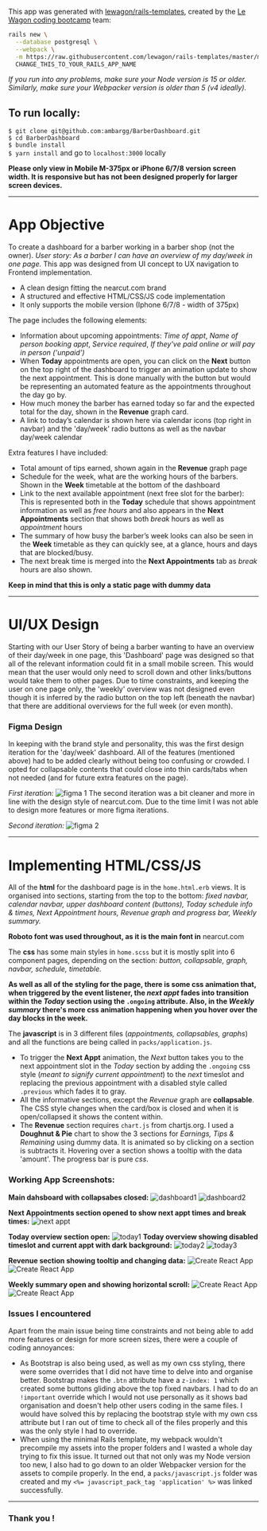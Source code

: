 This app was generated with [lewagon/rails-templates](https://github.com/lewagon/rails-templates), created by the [Le Wagon coding bootcamp](https://www.lewagon.com) team:

```sh
rails new \
  --database postgresql \
  --webpack \
  -m https://raw.githubusercontent.com/lewagon/rails-templates/master/minimal.rb \
  CHANGE_THIS_TO_YOUR_RAILS_APP_NAME
```

*If you run into any problems, make sure your Node version is 15 or older. Similarly, make sure your Webpacker version is older than 5 (v4 ideally).*

## To run locally:
`$ git clone git@github.com:ambargg/BarberDashboard.git` <br>
`$ cd BarberDashboard` <br>
`$ bundle install` <br>
`$ yarn install` and go to `localhost:3000` locally <br>

**Please only view in Mobile M-375px or iPhone 6/7/8 version screen width. It is responsive but has not been designed properly for larger screen devices.**

---
# App Objective
To create a dashboard for a barber working in a barber shop (not the owner). 
*User story: As a barber I can have an overview of my day/week in one page.*
This app was designed from UI concept to UX navigation to Frontend implementation.

- A clean design fitting the nearcut.com brand
- A structured and effective HTML/CSS/JS code implementation
- It only supports the mobile version (Iphone 6/7/8 - width of 375px)

The page includes the following elements:
- Information about upcoming appointments: *Time of appt*,  *Name of person booking appt*,  *Service required*, *If they've paid online or will pay in person ('unpaid')*
- When **Today** appointments are open, you can click on the **Next** button on the top right of the dashboard to trigger an animation update to show the next appointment. This is done manually with the button but would be representing an automated feature as the appointments throughout the day go by. 
- How much money the barber has earned today so far and the expected total for the
day, shown in the **Revenue** graph card.
- A link to today’s calendar is shown here via calendar icons (top right in navbar) and the 'day/week' radio buttons as well as the navbar day/week calendar

Extra features I have included:
- Total amount of tips earned, shown again in the **Revenue** graph page
- Schedule for the week, what are the working hours of the barbers. Shown in the **Week** timetable at the bottom of the dashboard
- Link to the next available appointment (next free slot for the barber): This is represented both in the **Today** schedule that shows appointment information as well as *free hours* and also appears in the **Next Appointments** section that shows both *break* hours as well as *appointment* hours
- The summary of how busy the barber’s week looks can also be seen in the **Week** timetable as they can quickly see, at a glance, hours and days that are blocked/busy.
- The next break time is merged into the **Next Appointments** tab as *break* hours are also shown.

**Keep in mind that this is only a static page with dummy data**

---
# UI/UX Design
Starting with our User Story of being a barber wanting to have an overview of their day/week in one page, this 'Dashboard' page was designed so that all of the relevant information could fit in a small mobile screen. This would mean that the user would only need to scroll down and other links/buttons would take them to other pages. Due to time constraints, and keeping the user on one page only, the 'weekly' overview was not designed even though it is inferred by the radio button on the top left (beneath the navbar) that there are additional overviews for the full week (or even month).

### Figma Design
In keeping with the brand style and personality, this was the first design iteration for the 'day/week' dashboard. All of the features (mentioned above) had to be added clearly without being too confusing or crowded. I opted for collapsable contents that could close into thin cards/tabs when not needed (and for future extra features on the page).

*First iteration:*
![figma 1](https://user-images.githubusercontent.com/52960001/105095390-e00d3e00-5aa5-11eb-8c23-14df4b53386f.png)
The second iteration was a bit cleaner and more in line with the design style of nearcut.com. Due to the time limit I was not able to design more features or more figma iterations.

*Second iteration:*
![figma 2](https://user-images.githubusercontent.com/52960001/105098457-63c92980-5aaa-11eb-80a5-192c3618427e.png)

---

# Implementing HTML/CSS/JS

All of the **html** for the dashboard page is in the `home.html.erb` views. It is organised into sections, starting from the top to the bottom: *fixed navbar, calendar navbar, upper dashboard content (buttons), Today schedule info & times, Next Appointment hours, Revenue graph and progress bar, Weekly summary.*

**Roboto font was used throughout, as it is the main font in** nearcut.com

The **css** has some main styles in `home.scss` but it is mostly split into 6 component pages, depending on the section: *button, collapsable, graph, navbar, schedule, timetable.*

**As well as all of the styling for the page, there is some css animation that, when triggered by the event listener, the *next appt* fades into transition within the *Today* section using the `.ongoing` attribute. Also, in the *Weekly summary* there's more css animation happening when you hover over the day blocks in the week.**

The **javascript** is in 3 different files (*appointments, collapsables, graphs*) and all the functions are being called in `packs/application.js`. 
- To trigger the **Next Appt** animation, the *Next* button takes you to the next appointment slot in the *Today* section by adding the `.ongoing` css style (*meant to signify current appointment*) to the *next* timeslot and replacing the previous appointment with a disabled style called `.previous` which fades it to gray.
- All the informative sections, except the *Revenue* graph are **collapsable**. The CSS style changes when the card/box is closed and when it is open/collapsed it shows the content within.
- The **Revenue** section requires `chart.js` from chartjs.org. I used a **Doughnut & Pie** chart to show the 3 sections for *Earnings, Tips & Remaining* using dummy data. It is animated so by clicking on a section is subtracts it. Hovering over a section shows a tooltip with the data 'amount'. The progress bar is pure *css*.

### Working App Screenshots:

**Main dahsboard with collapsabes closed:**
![dashboard1](https://user-images.githubusercontent.com/52960001/105102959-06d07200-5ab0-11eb-9f4d-b1cf6f5ea466.png)
![dashboard2](https://user-images.githubusercontent.com/52960001/105103018-1cde3280-5ab0-11eb-87b0-33bff4985b73.png)

**Next Appointments section opened to show next appt times and break times:**
![next appt](https://user-images.githubusercontent.com/52960001/105103077-397a6a80-5ab0-11eb-9b3f-0b70041f4ea1.png)

**Today overview section open:**
![today1](https://user-images.githubusercontent.com/52960001/105103128-531bb200-5ab0-11eb-82eb-9732cd0d7672.png)
**Today overview showing disabled timeslot and current appt with dark background:**
![today2](https://user-images.githubusercontent.com/52960001/105103166-69297280-5ab0-11eb-9f52-5723c9e9d281.png)
![today3](https://user-images.githubusercontent.com/52960001/105103187-78102500-5ab0-11eb-80a2-e80073975cc0.png)

**Revenue section showing tooltip and changing data:**
![Create React App](https://user-images.githubusercontent.com/52960001/105103282-9e35c500-5ab0-11eb-93f6-ee86a6f2fa16.png)
![Create React App](https://user-images.githubusercontent.com/52960001/105103292-a1c94c00-5ab0-11eb-9626-79ed530467b6.png)

**Weekly summary open and showing horizontal scroll:**
![Create React App](https://user-images.githubusercontent.com/52960001/105103379-cfae9080-5ab0-11eb-82e1-c0945fbbbbb0.png)
![Create React App](https://user-images.githubusercontent.com/52960001/105103390-d2a98100-5ab0-11eb-811f-ad7ca55d6ce1.png)


### Issues I encountered
Apart from the main issue being time constraints and not being able to add more features or design for more screen sizes, there were a couple of coding annoyances: 
- As Bootstrap is also being used, as well as my own css styling, there were some overrides that I did not have time to delve into and organise better. Bootstrap makes the `.btn` attribute have a `z-index: 1` which created some buttons gliding above the top fixed navbars. I had to do an `!important` override which I would not use personally as it shows bad organisation and doesn't help other users coding in the same files. I would have solved this by replacing the bootstrap style with my own css attribute but I ran out of time to check all of the files properly and this was the only style I had to override.
- When using the minimal Rails template, my webpack wouldn't precompile my assets into the proper folders and I wasted a whole day trying to fix this issue. It turned out that not only was my Node version too new, I also had to go down to an older Webpacker version for the assets to compile properly. In the end, a `packs/javascript.js` folder was created and my `<%= javascript_pack_tag 'application' %>` was linked successfully.


---

### Thank you !
